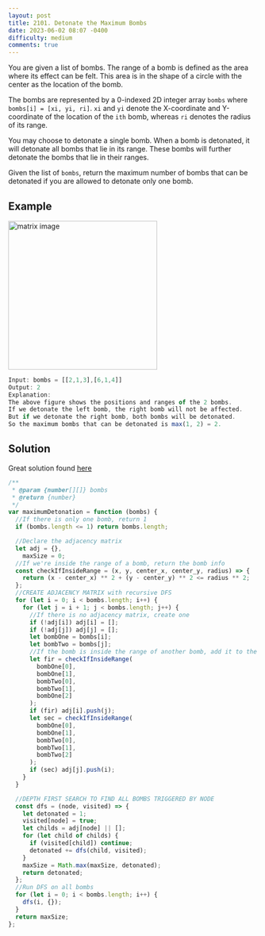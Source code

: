 ```yaml
---
layout: post
title: 2101. Detonate the Maximum Bombs
date: 2023-06-02 08:07 -0400
difficulty: medium
comments: true
---
```


You are given a list of bombs. The range of a bomb is defined as the area where its effect can be felt. This area is in the shape of a circle with the center as the location of the bomb.

The bombs are represented by a 0-indexed 2D integer array `bombs` where `bombs[i] = [xi, yi, ri]`. `xi` and `yi` denote the X-coordinate and Y-coordinate of the location of the `ith` bomb, whereas `ri` denotes the radius of its range.

You may choose to detonate a single bomb. When a bomb is detonated, it will detonate all bombs that lie in its range. These bombs will further detonate the bombs that lie in their ranges.

Given the list of `bombs`, return the maximum number of bombs that can be detonated if you are allowed to detonate only one bomb.

## Example

<img src="{{ site.baseurl }}/assets/images/jun-2.png" alt="matrix image" width="300"/>

```javascript
Input: bombs = [[2,1,3],[6,1,4]]
Output: 2
Explanation:
The above figure shows the positions and ranges of the 2 bombs.
If we detonate the left bomb, the right bomb will not be affected.
But if we detonate the right bomb, both bombs will be detonated.
So the maximum bombs that can be detonated is max(1, 2) = 2.
```

## Solution

Great solution found [here](https://leetcode.com/problems/detonate-the-maximum-bombs/solutions/1638829/javascript-dfs-solution/)

```javascript
/**
 * @param {number[][]} bombs
 * @return {number}
 */
var maximumDetonation = function (bombs) {
  //If there is only one bomb, return 1
  if (bombs.length <= 1) return bombs.length;

  //Declare the adjacency matrix
  let adj = {},
    maxSize = 0;
  //If we're inside the range of a bomb, return the bomb info
  const checkIfInsideRange = (x, y, center_x, center_y, radius) => {
    return (x - center_x) ** 2 + (y - center_y) ** 2 <= radius ** 2;
  };
  //CREATE ADJACENCY MATRIX with recursive DFS
  for (let i = 0; i < bombs.length; i++) {
    for (let j = i + 1; j < bombs.length; j++) {
      //If there is no adjacency matrix, create one
      if (!adj[i]) adj[i] = [];
      if (!adj[j]) adj[j] = [];
      let bombOne = bombs[i];
      let bombTwo = bombs[j];
      //If the bomb is inside the range of another bomb, add it to the adjacency matrix
      let fir = checkIfInsideRange(
        bombOne[0],
        bombOne[1],
        bombTwo[0],
        bombTwo[1],
        bombOne[2]
      );
      if (fir) adj[i].push(j);
      let sec = checkIfInsideRange(
        bombOne[0],
        bombOne[1],
        bombTwo[0],
        bombTwo[1],
        bombTwo[2]
      );
      if (sec) adj[j].push(i);
    }
  }

  //DEPTH FIRST SEARCH TO FIND ALL BOMBS TRIGGERED BY NODE
  const dfs = (node, visited) => {
    let detonated = 1;
    visited[node] = true;
    let childs = adj[node] || [];
    for (let child of childs) {
      if (visited[child]) continue;
      detonated += dfs(child, visited);
    }
    maxSize = Math.max(maxSize, detonated);
    return detonated;
  };
  //Run DFS on all bombs
  for (let i = 0; i < bombs.length; i++) {
    dfs(i, {});
  }
  return maxSize;
};
```
